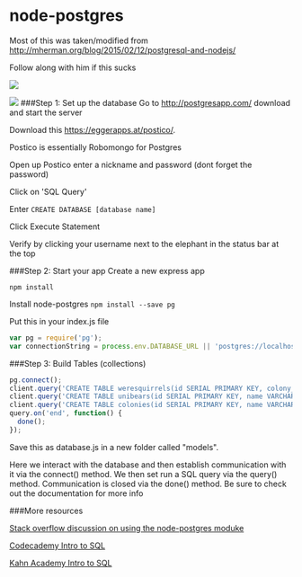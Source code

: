 # node-postgres
Most of this was taken/modified from http://mherman.org/blog/2015/02/12/postgresql-and-nodejs/

Follow along with him if this sucks 

![](https://imgs.xkcd.com/comics/exploits_of_a_mom.png)

![](http://farm6.static.flickr.com/5130/5310748684_f0fe7311dd.jpg)
###Step 1: Set up the database
Go to http://postgresapp.com/ download and start the server

Download this https://eggerapps.at/postico/.

Postico is essentially Robomongo for Postgres

Open up Postico enter a nickname and password (dont forget the password)

Click on 'SQL Query'

Enter ```CREATE DATABASE [database name]```

Click Execute Statement

Verify by clicking your username next to the elephant in the status bar at the top

###Step 2: Start your app
Create a new express app

```npm install```

Install node-postgres
```npm install --save pg```

Put this in your index.js file

```javascript
var pg = require('pg');
var connectionString = process.env.DATABASE_URL || 'postgres://localhost:5432/[YOUR-DATABASE-NAME]';
```

###Step 3: Build Tables (collections)

```javascript
pg.connect();
client.query('CREATE TABLE weresquirrels(id SERIAL PRIMARY KEY, colony_id INTEGER');
client.query('CREATE TABLE unibears(id SERIAL PRIMARY KEY, name VARCHAR(40), colony_id INTEGER');
client.query('CREATE TABLE colonies(id SERIAL PRIMARY KEY, name VARCHAR(40))');
query.on('end', function() {
  done();
});
```

Save this as database.js in a new folder called "models".

Here we interact with the database and then establish communication with it via the connect() method. We then set run a SQL query via the query() method. Communication is closed via the done() method. Be sure to check out the documentation for more info


###More resources

[Stack overflow discussion on using the node-postgres moduke](http://stackoverflow.com/questions/8484404/what-is-the-proper-way-to-use-the-node-js-postgresql-module)

[Codecademy Intro to SQL](https://www.codecademy.com/learn/learn-sql)

[Kahn Academy Intro to SQL](https://www.khanacademy.org/computing/computer-programming/sql)
